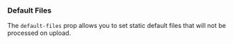 ### Default Files

The `default-files` prop allows you to set static default files that will not be processed on upload.
